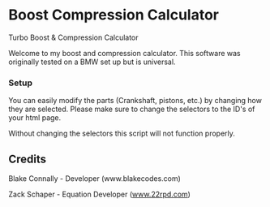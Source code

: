 # Boost Compression Calculator
Turbo Boost &amp; Compression Calculator

Welcome to my boost and compression calculator. This software was originally
tested on a BMW set up but is universal.

<h3>Setup</h3>
You can easily modify the parts (Crankshaft, pistons, etc.)
by changing how they are selected. Please make sure to change
the selectors to the ID's of your html page.

Without changing the selectors this script will not function
properly.

<h2>Credits</h2>
Blake Connally - Developer (www.blakecodes.com)

Zack Schaper - Equation Developer (www.22rpd.com)
